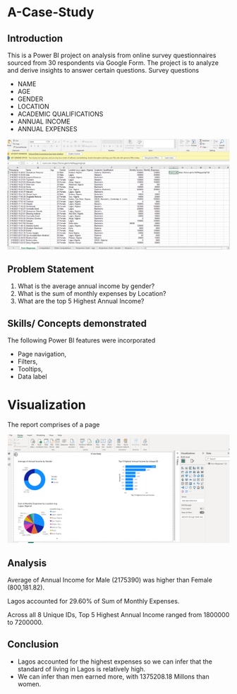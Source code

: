# A-Case-Study

## Introduction
This is a Power BI project on analysis from online survey questionnaires sourced from 30 respondents via Google Form. The project is to analyze and derive insights to answer certain questions.
Survey questions 
- NAME
- AGE 
- GENDER
- LOCATION 
- ACADEMIC QUALIFICATIONS
- ANNUAL INCOME 
- ANNUAL EXPENSES

![](Form_Responses.png)

## Problem Statement
1. What is the average annual income by gender?
2. What is the sum of monthly expenses by Location?
3. What are the top 5 Highest Annual Income?

## Skills/ Concepts demonstrated 
The following Power BI features were incorporated
- Page navigation, 
- Filters, 
- Tooltips, 
- Data label

# Visualization
The report comprises of a page

![](Responses_Visuals.png)

## Analysis
Average of Annual Income for Male (2175390) was higher than Female (800,181.82).﻿

Lagos accounted for 29.60% of Sum of Monthly Expenses. 

Across all 8 Unique IDs, Top 5 Highest Annual Income ranged from 1800000 to 7200000.

## Conclusion
- Lagos accounted for the highest expenses so we can infer that the standard of living in Lagos is relatively high.  
- We can infer than men earned more, with 1375208.18 Millons than women. 
